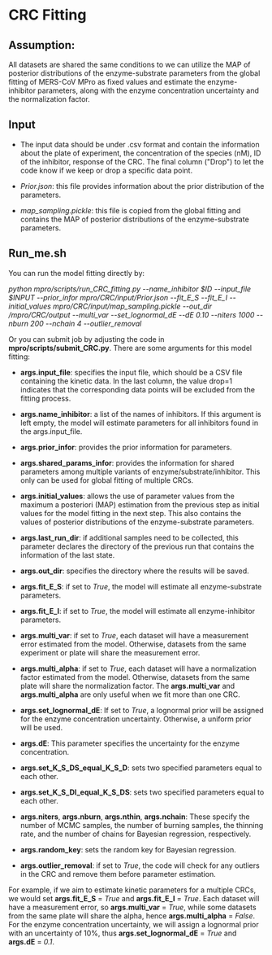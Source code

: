 # CRC Fitting

## Assumption:

All datasets are shared the same conditions to we can utilize the MAP of posterior distributions of the enzyme-substrate parameters from the global fitting of MERS-CoV MPro as fixed values and estimate the enzyme-inhibitor parameters, along with the enzyme concentration uncertainty and the normalization factor.

## Input

- The input data should be under .csv format and contain the information about the plate of experiment, the concentration of the species (nM), ID of the inhibitor, response of the CRC. The final column ("Drop") to let the code know if we keep or drop a specific data point. 

- *Prior.json*: this file provides information about the prior distribution of the parameters.

- *map_sampling.pickle*: this file is copied from the global fitting and contains the MAP of posterior distributions of the enzyme-substrate parameters.

## Run_me.sh

You can run the model fitting directly by: 

*python mpro/scripts/run_CRC_fitting.py --name_inhibitor $ID --input_file $INPUT --prior_infor mpro/CRC/input/Prior.json --fit_E_S  --fit_E_I --initial_values mpro/CRC/input/map_sampling.pickle --out_dir /mpro/CRC/output --multi_var  --set_lognormal_dE  --dE 0.10 --niters 1000 --nburn 200  --nchain 4 --outlier_removal*

Or you can submit job by adjusting the code in **mpro/scripts/submit_CRC.py**. There are some arguments for this model fitting: 

- **args.input_file**: specifies the input file, which should be a CSV file containing the kinetic data. In the last column, the value drop=1 indicates that the corresponding data points will be excluded from the fitting process.

- **args.name_inhibitor**: a list of the names of inhibitors. If this argument is left empty, the model will estimate parameters for all inhibitors found in the args.input_file.

- **args.prior_infor**: provides the prior information for parameters.

- **args.shared_params_infor**: provides the information for shared parameters among multiple variants of enzyme/substrate/inhibitor. This only can be used for global fitting of multiple CRCs. 

- **args.initial_values**: allows the use of parameter values from the maximum a posteriori (MAP) estimation from the previous step as initial values for the model fitting in the next step. This also contains the values of posterior distributions of the enzyme-substrate parameters.

- **args.last_run_dir**: if additional samples need to be collected, this parameter declares the directory of the previous run that contains the information of the last state.

- **args.out_dir**: specifies the directory where the results will be saved.

- **args.fit_E_S**: if set to *True*, the model will estimate all enzyme-substrate parameters.

- **args.fit_E_I**: if set to *True*, the model will estimate all enzyme-inhibitor parameters.

- **args.multi_var**: if set to *True*, each dataset will have a measurement error estimated from the model. Otherwise, datasets from the same experiment or plate will share the measurement error.

- **args.multi_alpha**: if set to *True*, each dataset will have a normalization factor estimated from the model. Otherwise, datasets from the same plate will share the normalization factor. The **args.multi_var** and **args.multi_alpha** are only useful when we fit more than one CRC. 

- **args.set_lognormal_dE**: If set to *True*, a lognormal prior will be assigned for the enzyme concentration uncertainty. Otherwise, a uniform prior will be used.

- **args.dE**: This parameter specifies the uncertainty for the enzyme concentration.

- **args.set_K_S_DS_equal_K_S_D**: sets two specified parameters equal to each other.

- **args.set_K_S_DI_equal_K_S_DS**: sets two specified parameters equal to each other.

- **args.niters**, **args.nburn**, **args.nthin**, **args.nchain**: These specify the number of MCMC samples, the number of burning samples, the thinning rate, and the number of chains for Bayesian regression, respectively.

- **args.random_key**: sets the random key for Bayesian regression.

- **args.outlier_removal**: if set to *True*, the code will check for any outliers in the CRC and remove them before parameter estimation.


For example, if we aim to estimate kinetic parameters for a multiple CRCs, we would set **args.fit_E_S** = *True* and **args.fit_E_I** = *True*. Each dataset will have a measurement error, so **args.multi_var** = *True*, while some datasets from the same plate will share the alpha, hence **args.multi_alpha** = *False*. For the enzyme concentration uncertainty, we will assign a lognormal prior with an uncertainty of 10%, thus **args.set_lognormal_dE** = *True* and **args.dE** = *0.1*.
